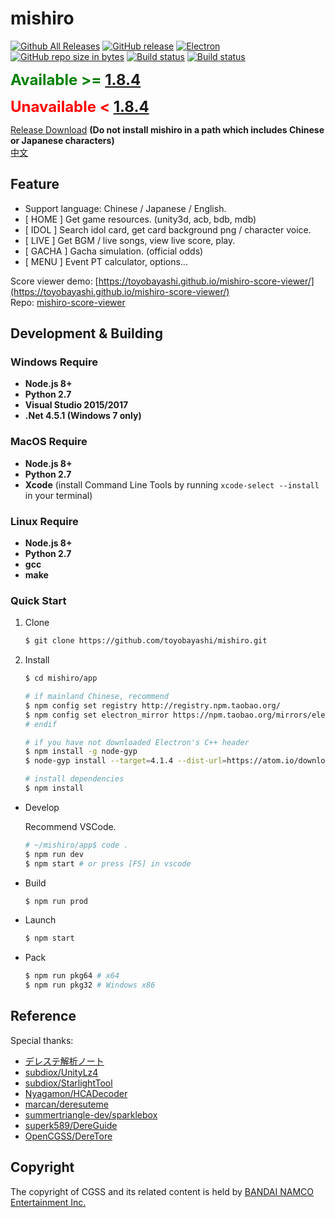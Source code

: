 # mishiro
[![Github All Releases](https://img.shields.io/github/downloads/toyobayashi/mishiro/total.svg)](https://github.com/toyobayashi/mishiro/releases)
[![GitHub release](https://img.shields.io/github/release/toyobayashi/mishiro.svg)](https://github.com/toyobayashi/mishiro/releases)
[![Electron](https://img.shields.io/badge/dynamic/json.svg?label=electron&url=https%3A%2F%2Fraw.githubusercontent.com%2Ftoyobayashi%2Fmishiro%2Fmaster%2Fapp%2Fpackage.json&query=%24.devDependencies.electron&colorB=9feaf9)](https://electronjs.org/)
[![GitHub repo size in bytes](https://img.shields.io/github/repo-size/toyobayashi/mishiro.svg)](https://github.com/toyobayashi/mishiro/archive/master.zip)
[![Build status](https://ci.appveyor.com/api/projects/status/qv7x4qj669pyolfi/branch/master?svg=true)](https://ci.appveyor.com/project/toyobayashi/mishiro/branch/master)
[![Build status](https://travis-ci.com/toyobayashi/mishiro.svg?branch=master)](https://travis-ci.com/toyobayashi/mishiro/)
<!-- [![Vue](https://img.shields.io/badge/dynamic/json.svg?label=vue&url=https%3A%2F%2Fraw.githubusercontent.com%2Ftoyobayashi%2Fmishiro%2Fmaster%2Fapp%2Fpackage.json&query=%24.dependencies.vue&colorB=41b883)](https://vuejs.org/)
[![Webpack](https://img.shields.io/badge/dynamic/json.svg?label=webpack&url=https%3A%2F%2Fraw.githubusercontent.com%2Ftoyobayashi%2Fmishiro%2Fmaster%2Fapp%2Fpackage.json&query=%24.devDependencies.webpack&colorB=55a7dd)](https://webpack.js.org/) -->

<font color="green" size=5>**Available >= [1.8.4](https://github.com/toyobayashi/mishiro/releases/tag/v1.8.4)**</font>

<font color="red" size=5>**Unavailable < [1.8.4](https://github.com/toyobayashi/mishiro/releases/tag/v1.8.4)**</font>

[Release Download](https://github.com/toyobayashi/mishiro/releases) __(Do not install mishiro in a path which includes Chinese or Japanese characters)__  
[中文](https://github.com/toyobayashi/mishiro/blob/master/README_CN.md)



## Feature

* Support language: Chinese / Japanese / English.
* [ HOME ] Get game resources. (unity3d, acb, bdb, mdb)
* [ IDOL ] Search idol card, get card background png / character voice.
* [ LIVE ] Get BGM / live songs, view live score, play.
* [ GACHA ] Gacha simulation. (official odds)
* [ MENU ] Event PT calculator, options...

Score viewer demo: [https://toyobayashi.github.io/mishiro-score-viewer/](https://toyobayashi.github.io/mishiro-score-viewer/)  
Repo: [mishiro-score-viewer](https://github.com/toyobayashi/mishiro-score-viewer)

<!-- * [ IDOL ] Search idol card and download card background png from [starlight.kirara.ca](https://starlight.kirara.ca/) or character voice from game server. -->

## Development & Building

### Windows Require
 
* __Node.js 8+__
* __Python 2.7__
* __Visual Studio 2015/2017__
* __.Net 4.5.1 (Windows 7 only)__  

### MacOS Require
 
* __Node.js 8+__
* __Python 2.7__
* __Xcode__ (install Command Line Tools by running ```xcode-select --install``` in your terminal)

### Linux Require

* __Node.js 8+__
* __Python 2.7__
* __gcc__
* __make__

### Quick Start

1. Clone  

    ``` bash 
    $ git clone https://github.com/toyobayashi/mishiro.git
    ```

2. Install  

    ``` bash
    $ cd mishiro/app

    # if mainland Chinese, recommend
    $ npm config set registry http://registry.npm.taobao.org/
    $ npm config set electron_mirror https://npm.taobao.org/mirrors/electron/
    # endif

    # if you have not downloaded Electron's C++ header
    $ npm install -g node-gyp
    $ node-gyp install --target=4.1.4 --dist-url=https://atom.io/download/electron

    # install dependencies
    $ npm install
    ```

* Develop

    Recommend VSCode.
    
    ``` bash
    # ~/mishiro/app$ code .
    $ npm run dev
    $ npm start # or press [F5] in vscode
    ```

* Build  

    ``` bash
    $ npm run prod
    ```

* Launch  

    ``` bash
    $ npm start
    ```

* Pack

    ``` bash
    $ npm run pkg64 # x64 
    $ npm run pkg32 # Windows x86
    ```

## Reference
Special thanks:   
* [デレステ解析ノート](https://subdiox.github.io/deresute/)
* [subdiox/UnityLz4](https://github.com/subdiox/UnityLz4)
* [subdiox/StarlightTool](https://github.com/subdiox/StarlightTool)
* [Nyagamon/HCADecoder](https://github.com/Nyagamon/HCADecoder)
* [marcan/deresuteme](https://github.com/marcan/deresuteme)
* [summertriangle-dev/sparklebox](https://github.com/summertriangle-dev/sparklebox)
* [superk589/DereGuide](https://github.com/superk589/DereGuide)
* [OpenCGSS/DereTore](https://github.com/OpenCGSS/DereTore)


## Copyright
The copyright of CGSS and its related content is held by [BANDAI NAMCO Entertainment Inc.](https://bandainamcoent.co.jp/)  
